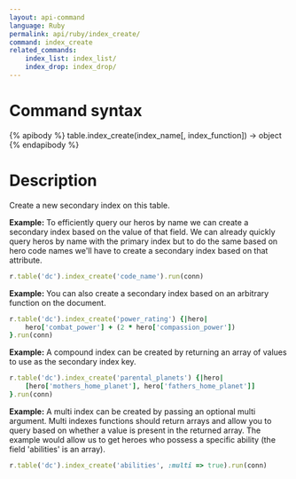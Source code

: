 ```yaml
---
layout: api-command
language: Ruby
permalink: api/ruby/index_create/
command: index_create
related_commands:
    index_list: index_list/
    index_drop: index_drop/
---
```


# Command syntax #

{% apibody %}
table.index_create(index_name[, index_function]) &rarr; object
{% endapibody %}

# Description #

Create a new secondary index on this table.

__Example:__ To efficiently query our heros by name we can create a secondary index
based on the value of that field. We can already quickly query heros by name with the
primary index but to do the same based on hero code names we'll have to create a
secondary index based on that attribute.

```rb
r.table('dc').index_create('code_name').run(conn)
```


__Example:__ You can also create a secondary index based on an arbitrary function on
the document.

```rb
r.table('dc').index_create('power_rating') {|hero|
    hero['combat_power'] + (2 * hero['compassion_power'])
}.run(conn)
```


__Example:__ A compound index can be created by returning an array of values to use as
the secondary index key.

```rb
r.table('dc').index_create('parental_planets') {|hero|
    [hero['mothers_home_planet'], hero['fathers_home_planet']]
}.run(conn)
```


__Example:__ A multi index can be created by passing an optional multi argument. Multi
indexes functions should return arrays and allow you to query based on whether a value
is present in the returned array. The example would allow us to get heroes who possess
a specific ability (the field 'abilities' is an array).


```rb
r.table('dc').index_create('abilities', :multi => true).run(conn)
```

